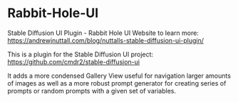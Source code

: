 # Rabbit-Hole-UI
Stable Diffusion UI Plugin - Rabbit Hole UI
Website to learn more: https://andrewjnuttall.com/blog/nuttalls-stable-diffusion-ui-plugin/

This is a plugin for the Stable Diffusion UI project: https://github.com/cmdr2/stable-diffusion-ui

It adds a more condensed Gallery View useful for navigation larger amounts of images as well as a more robust prompt generator for creating series of prompts or random prompts with a given set of variables.

